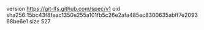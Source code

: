 version https://git-lfs.github.com/spec/v1
oid sha256:15bc43f8feac1350e255a101fb5c26e2afa485ec8300635abff7e209368be6e1
size 527
